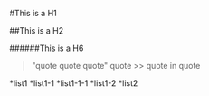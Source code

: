 #This is a H1

##This is a H2

######This is a H6

> "quote quote quote"
> quote >> quote in quote

*list1
  *list1-1
    *list1-1-1
  *list1-2
*list2

